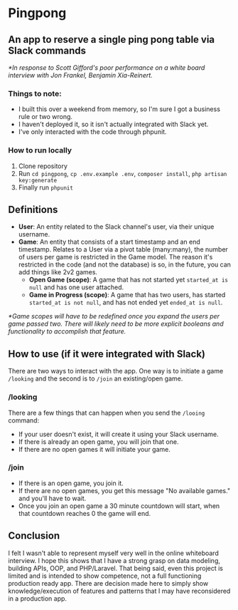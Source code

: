 # Pingpong
## An app to reserve a single ping pong table via Slack commands
_*In response to Scott Gifford's poor performance on a white board interview with Jon Frankel, Benjamin Xia-Reinert._

### Things to note:
* I built this over a weekend from memory, so I'm sure I got a business rule or two wrong. 
* I haven't deployed it, so it isn't actually integrated with Slack yet.
* I've only interacted with the code through phpunit.

### How to run locally
1. Clone repository
2. Run `cd pingpong`, `cp .env.example .env`, `composer install`, `php artisan key:generate`
3. Finally run `phpunit`

## Definitions
* **User**: An entity related to the Slack channel's user, via their unique username.
* **Game**: An entity that consists of a start timestamp and an end timestamp. 
Relates to a User via a pivot table (many:many), the number of users per game is restricted in the Game model. 
The reason it's restricted in the code (and not the database) is so, in the future, you can add things like 2v2 games.
    * **Open Game (scope)**: A game that has not started yet `started_at is null` and has one user attached.
    * **Game in Progress (scope)**: A game that has two users, has started `started_at is not null`, and has not ended yet `ended_at is null`.

_*Game scopes will have to be redefined once you expand the users per game passed two. 
There will likely need to be more explicit booleans and functionality to accomplish that feature._

## How to use (if it were integrated with Slack)
There are two ways to interact with the app. One way is to initiate a game `/looking` and the second is to `/join` an existing/open game.

### /looking
There are a few things that can happen when you send the `/looing` command:
* If your user doesn't exist, it will create it using your Slack username.
* If there is already an open game, you will join that one.
* If there are no open games it will initiate your game.

### /join
* If there is an open game, you join it.
* If there are no open games, you get this message "No available games." and you'll have to wait.
* Once you join an open game a 30 minute countdown will start, when that countdown reaches 0 the game will end.

## Conclusion
I felt I wasn't able to represent myself very well in the online whiteboard interview.
I hope this shows that I have a strong grasp on data modeling, building APIs, OOP, and PHP/Laravel.
That being said, even this project is limited and is intended to show competence, not a full functioning production ready app.
There are decision made here to simply show knowledge/execution of features and patterns that I may have reconsidered in a production app.
